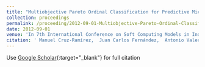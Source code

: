 ```yaml
---
title: "Multiobjective Pareto Ordinal Classification for Predictive Microbiology"
collection: proceedings
permalink: /proceeding/2012-09-01-Multiobjective-Pareto-Ordinal-Classification-for-Predictive-Microbiology
date: 2012-09-01
venue: 'In 7th International Conference on Soft Computing Models in Industrial and Environmental Applications (SOCO&apos;12)'
citation: ' Manuel Cruz-Ramírez,  Juan Carlos Fernández,  Antonio Valero,  Pedro Antonio Gutiérrez,  César Hervás-Martínez, &quot;Multiobjective Pareto Ordinal Classification for Predictive Microbiology.&quot; In 7th International Conference on Soft Computing Models in Industrial and Environmental Applications (SOCO&amp;apos;12), Advances in Intelligent Systems and Computing, Vol. 188, 2012, Ostrava, Czech Republic, pp.153-162.'
---
```

Use [Google Scholar](https://scholar.google.com/scholar?q=Multiobjective+Pareto+Ordinal+Classification+for+Predictive+Microbiology){:target="_blank"} for full citation